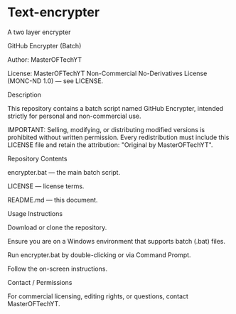 # Text-encrypter
A two layer encrypter


GitHub Encrypter (Batch)

Author: MasterOFTechYT

License: MasterOFTechYT Non-Commercial No-Derivatives License (MONC-ND 1.0) — see LICENSE.

Description

This repository contains a batch script named GitHub Encrypter, intended strictly for personal and non-commercial use.

IMPORTANT: Selling, modifying, or distributing modified versions is prohibited without written permission. Every redistribution must include this LICENSE file and retain the attribution: "Original by MasterOFTechYT".

Repository Contents

encrypter.bat — the main batch script.

LICENSE — license terms.

README.md — this document.

Usage Instructions

Download or clone the repository.

Ensure you are on a Windows environment that supports batch (.bat) files.

Run encrypter.bat by double-clicking or via Command Prompt.

Follow the on-screen instructions.

Contact / Permissions

For commercial licensing, editing rights, or questions, contact MasterOFTechYT.
